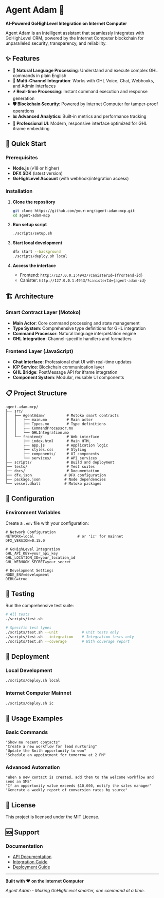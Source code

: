 # Agent Adam 🤖

**AI-Powered GoHighLevel Integration on Internet Computer**

Agent Adam is an intelligent assistant that seamlessly integrates with GoHighLevel CRM, powered by the Internet Computer blockchain for unparalleled security, transparency, and reliability.

## ✨ Features

- **🧠 Natural Language Processing**: Understand and execute complex GHL commands in plain English
- **🔗 Multi-Channel Integration**: Works with GHL Voice, Chat, Webhooks, and Admin interfaces
- **⚡ Real-time Processing**: Instant command execution and response generation
- **🛡️ Blockchain Security**: Powered by Internet Computer for tamper-proof operations
- **📊 Advanced Analytics**: Built-in metrics and performance tracking
- **🎨 Professional UI**: Modern, responsive interface optimized for GHL iframe embedding

## 🚀 Quick Start

### Prerequisites

- **Node.js** (v18 or higher)
- **DFX SDK** (latest version)
- **GoHighLevel Account** (with webhook/integration access)

### Installation

1. **Clone the repository**
   ```bash
   git clone https://github.com/your-org/agent-adam-mcp.git
   cd agent-adam-mcp
   ```

2. **Run setup script**
   ```bash
   ./scripts/setup.sh
   ```

3. **Start local development**
   ```bash
   dfx start --background
   ./scripts/deploy.sh local
   ```

4. **Access the interface**
   - Frontend: `http://127.0.0.1:4943/?canisterId={frontend-id}`
   - Canister: `http://127.0.0.1:4943/?canisterId={agent-adam-id}`

## 🏗️ Architecture

### Smart Contract Layer (Motoko)
- **Main Actor**: Core command processing and state management
- **Type System**: Comprehensive type definitions for GHL integration
- **Command Processor**: Natural language interpretation engine
- **GHL Integration**: Channel-specific handlers and formatters

### Frontend Layer (JavaScript)
- **Chat Interface**: Professional chat UI with real-time updates
- **ICP Service**: Blockchain communication layer
- **GHL Bridge**: PostMessage API for iframe integration
- **Component System**: Modular, reusable UI components

## 📋 Project Structure

```
agent-adam-mcp/
├── src/
│   ├── AgentAdam/          # Motoko smart contracts
│   │   ├── main.mo         # Main actor
│   │   ├── Types.mo        # Type definitions
│   │   ├── CommandProcessor.mo
│   │   └── GHLIntegration.mo
│   └── frontend/           # Web interface
│       ├── index.html      # Main HTML
│       ├── app.js          # Application logic
│       ├── styles.css      # Styling
│       ├── components/     # UI components
│       └── services/       # API services
├── scripts/                # Build and deployment
├── tests/                  # Test suites
├── docs/                   # Documentation
├── dfx.json               # DFX configuration
├── package.json           # Node dependencies
└── vessel.dhall           # Motoko packages
```

## 🔧 Configuration

### Environment Variables

Create a `.env` file with your configuration:

```env
# Network Configuration
NETWORK=local                    # or 'ic' for mainnet
DFX_VERSION=0.15.0

# GoHighLevel Integration
GHL_API_KEY=your_api_key
GHL_LOCATION_ID=your_location_id
GHL_WEBHOOK_SECRET=your_secret

# Development Settings
NODE_ENV=development
DEBUG=true
```

## 🧪 Testing

Run the comprehensive test suite:

```bash
# All tests
./scripts/test.sh

# Specific test types
./scripts/test.sh --unit           # Unit tests only
./scripts/test.sh --integration    # Integration tests only
./scripts/test.sh --coverage       # With coverage report
```

## 🚀 Deployment

### Local Development
```bash
./scripts/deploy.sh local
```

### Internet Computer Mainnet
```bash
./scripts/deploy.sh ic
```

## 💬 Usage Examples

### Basic Commands
```
"Show me recent contacts"
"Create a new workflow for lead nurturing"
"Update the Smith opportunity to won"
"Schedule an appointment for tomorrow at 2 PM"
```

### Advanced Automation
```
"When a new contact is created, add them to the welcome workflow and send an SMS"
"If an opportunity value exceeds $10,000, notify the sales manager"
"Generate a weekly report of conversion rates by source"
```

## 📄 License

This project is licensed under the MIT License.

## 🆘 Support

### Documentation
- [API Documentation](docs/API.md)
- [Integration Guide](docs/GHL_INTEGRATION.md)
- [Deployment Guide](docs/DEPLOYMENT.md)

---

**Built with ❤️ on the Internet Computer**

*Agent Adam - Making GoHighLevel smarter, one command at a time.*
